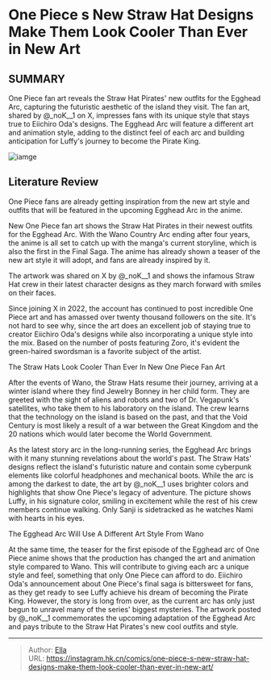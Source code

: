 # One Piece s New Straw Hat Designs Make Them Look Cooler Than Ever in New Art


## SUMMARY 



  One Piece fan art reveals the Straw Hat Pirates&#39; new outfits for the Egghead Arc, capturing the futuristic aesthetic of the island they visit.   The fan art, shared by @_noK__1 on X, impresses fans with its unique style that stays true to Eiichiro Oda&#39;s designs.   The Egghead Arc will feature a different art and animation style, adding to the distinct feel of each arc and building anticipation for Luffy&#39;s journey to become the Pirate King.  

![iamge](https://static1.srcdn.com/wordpress/wp-content/uploads/2024/01/one-piece-egghead-arc-1-1.jpg)

## Literature Review

One Piece fans are already getting inspiration from the new art style and outfits that will be featured in the upcoming Egghead Arc in the anime.




New One Piece fan art shows the Straw Hat Pirates in their newest outfits for the Egghead Arc. With the Wano Country Arc ending after four years, the anime is all set to catch up with the manga&#39;s current storyline, which is also the first in the Final Saga. The anime has already shown a teaser of the new art style it will adopt, and fans are already inspired by it.




The artwork was shared on X by @_noK__1 and shows the infamous Straw Hat crew in their latest character designs as they march forward with smiles on their faces.


 

Since joining X in 2022, the account has continued to post incredible One Piece art and has amassed over twenty thousand followers on the site. It&#39;s not hard to see why, since the art does an excellent job of staying true to creator Eiichiro Oda&#39;s designs while also incorporating a unique style into the mix. Based on the number of posts featuring Zoro, it&#39;s evident the green-haired swordsman is a favorite subject of the artist.


 The Straw Hats Look Cooler Than Ever In New One Piece Fan Art 

 




After the events of Wano, the Straw Hats resume their journey, arriving at a winter island where they find Jewelry Bonney in her child form. They are greeted with the sight of aliens and robots and two of Dr. Vegapunk&#39;s satellites, who take them to his laboratory on the island. The crew learns that the technology on the island is based on the past, and that the Void Century is most likely a result of a war between the Great Kingdom and the 20 nations which would later become the World Government.

As the latest story arc in the long-running series, the Egghead Arc brings with it many stunning revelations about the world&#39;s past. The Straw Hats&#39; designs reflect the island&#39;s futuristic nature and contain some cyberpunk elements like colorful headphones and mechanical boots. While the arc is among the darkest to date, the art by @_noK__1 uses brighter colors and highlights that show One Piece&#39;s legacy of adventure. The picture shows Luffy, in his signature color, smiling in excitement while the rest of his crew members continue walking. Only Sanji is sidetracked as he watches Nami with hearts in his eyes.






 The Egghead Arc Will Use A Different Art Style From Wano 

 

At the same time, the teaser for the first episode of the Egghead arc of One Piece anime shows that the production has changed the art and animation style compared to Wano. This will contribute to giving each arc a unique style and feel, something that only One Piece can afford to do. Eiichiro Oda&#39;s announcement about One Piece&#39;s final saga is bittersweet for fans, as they get ready to see Luffy achieve his dream of becoming the Pirate King. However, the story is long from over, as the current arc has only just begun to unravel many of the series&#39; biggest mysteries. The artwork posted by @_noK__1 commemorates the upcoming adaptation of the Egghead Arc and pays tribute to the Straw Hat Pirates&#39;s new cool outfits and style.



---

> Author: [Ella](https://instagram.hk.cn/)  
> URL: https://instagram.hk.cn/comics/one-piece-s-new-straw-hat-designs-make-them-look-cooler-than-ever-in-new-art/  

